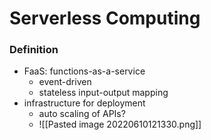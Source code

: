 # Serverless Computing
### Definition
+ FaaS: functions-as-a-service
	+ event-driven
	+ stateless input-output mapping
+ infrastructure for deployment
	+ auto scaling of APIs?
	+ ![[Pasted image 20220610121330.png]]